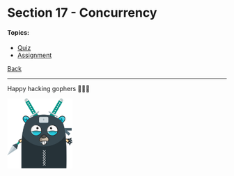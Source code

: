 # Section 17 - Concurrency

#### Topics:

- [Quiz](https://github.com/steevehook/udemy-go101/blob/master/section_17-concurrency/quiz)
- [Assignment](https://github.com/steevehook/udemy-go101/blob/master/section_17-concurrency/assignment)

[Back](https://github.com/steevehook/udemy-go101)

---

Happy hacking gophers 🚀🚀🚀

<img src="https://github.com/steevehook/udemy-go101/raw/master/udemy-go101.svg?sanitize=true" width="150px"/>
